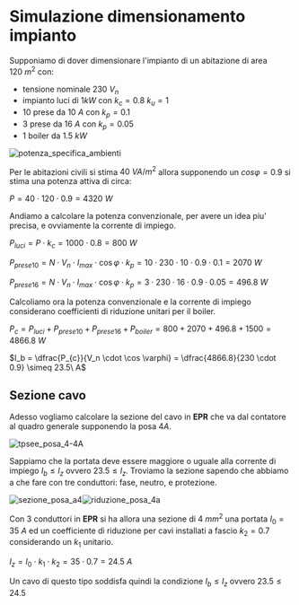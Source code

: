 # Simulazione dimensionamento impianto  

Supponiamo di dover dimensionare l'impianto di un abitazione di area $120\ m^2$ con:  

* tensione nominale $230\ V_n$
* impianto luci di $1kW$ con $k_c = 0.8\ k_u = 1$  
* 10 prese da $10\ A$ con $k_p = 0.1$
* 3 prese da $16\ A$ con $k_p = 0.05$
* 1 boiler da $1.5\ kW$

![potenza_specifica_ambienti](https://user-images.githubusercontent.com/7195133/219973837-ea6f6ac0-90c2-47f2-8add-4b43e7c08edc.jpg)  

Per le abitazioni civili si stima $40\ VA/m^2$ allora supponendo un $cos \varphi = 0.9$ si stima una potenza attiva di circa:  

$P = 40 \cdot 120 \cdot 0.9 = 4320\ W$  

Andiamo a calcolare la potenza convenzionale, per avere un idea piu' precisa, e ovviamente la corrente di impiego.  

$P_{luci} = P \cdot k_c = 1000 \cdot 0.8 = 800\ W$  

$P_{prese10} = N \cdot V_n \cdot I_{max} \cdot \cos \varphi \cdot k_p = 10 \cdot 230 \cdot 10 \cdot 0.9 \cdot 0.1 = 2070\ W$  

$P_{prese16} = N \cdot V_n \cdot I_{max} \cdot \cos \varphi \cdot k_p = 3 \cdot 230 \cdot 16 \cdot 0.9 \cdot 0.05 = 496.8\ W$  

Calcoliamo ora la potenza convenzionale e la corrente di impiego considerano coefficienti di riduzione unitari per il boiler.  

$P_{c} = P_{luci} + P_{prese10} + P_{prese16} + P_{boiler} = 800 + 2070 + 496.8 + 1500 = 4866.8\ W$  

$I_b = \dfrac{P_{c}}{V_n \cdot \cos \varphi} = \dfrac{4866.8}{230 \cdot 0.9} \simeq 23.5\ A$  

## Sezione cavo  

Adesso vogliamo calcolare la sezione del cavo in **EPR** che va dal contatore al quadro generale supponendo la posa $4A$.  

![tpsee_posa_4-4A](https://user-images.githubusercontent.com/7195133/219974798-db2413d0-bd1f-4803-90ef-4bf16a5b6012.jpg)  

Sappiamo che la portata deve essere maggiore o uguale alla corrente di impiego $I_b \le I_z$ ovvero $23.5 \le I_z$. Troviamo la sezione sapendo che abbiamo a che fare con tre conduttori: fase, neutro, e protezione.  

![sezione_posa_a4](https://user-images.githubusercontent.com/7195133/219975398-f5568604-8d6a-4276-8d9a-329acd7c6068.jpg)![riduzione_posa_4a](https://user-images.githubusercontent.com/7195133/219975479-75a3c157-280a-456c-8606-76bd012e1b4e.jpg)  

Con 3 conduttori in **EPR** si ha allora una sezione di $4\ mm^2$ una portata $I_0 = 35\ A$ ed un coefficiente di riduzione per cavi installati a fascio $k_2 = 0.7$ considerando un $k_1$ unitario.  

$I_z = I_0 \cdot k_1 \cdot k_2 = 35 \cdot 0.7 = 24.5\ A$  

Un cavo di questo tipo soddisfa quindi la condizione $I_b \le I_z$ ovvero $23.5 \le 24.5$
